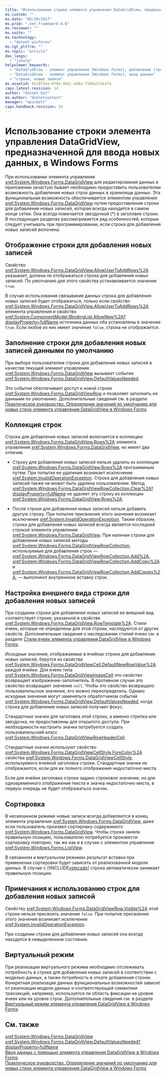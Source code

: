 ```yaml
---
title: "Использование строки элемента управления DataGridView, предназначенной для ввода новых данных, в Windows Forms | Microsoft Docs"
ms.custom: ""
ms.date: "03/30/2017"
ms.prod: ".net-framework-4.6"
ms.reviewer: ""
ms.suite: ""
ms.technology: 
  - "dotnet-winforms"
ms.tgt_pltfrm: ""
ms.topic: "article"
dev_langs: 
  - "jsharp"
helpviewer_keywords: 
  - "DataGridView - элемент управления [Windows Forms], добавление строк для новых записей"
  - "DataGridView - элемент управления [Windows Forms], ввод данных"
  - "строки, новые записи"
ms.assetid: 6110f1ea-9794-442c-a98a-f104a1feeaf4
caps.latest.revision: 14
author: "dotnet-bot"
ms.author: "dotnetcontent"
manager: "wpickett"
caps.handback.revision: 14
---
```

# Использование строки элемента управления DataGridView, предназначенной для ввода новых данных, в Windows Forms
При использовании элемента управления <xref:System.Windows.Forms.DataGridView> для редактирования данных в приложении зачастую бывает необходимо предоставить пользователям возможность добавления новых строк данных в хранилище данных.  Эта функциональная возможность обеспечивается элементом управления <xref:System.Windows.Forms.DataGridView> путем предоставления строки для добавления новых записей, которая всегда находится в самом конце сетки.  Она всегда помечается звездочкой \(\*\) в заголовке строки.  В последующих разделах рассматривается ряд особенностей, которые следует учитывать при программировании, если строка для добавления новых записей включена.  
  
## Отображение строки для добавления новых записей  
 Свойство <xref:System.Windows.Forms.DataGridView.AllowUserToAddRows%2A> указывает, должна ли отображаться строка для добавления новых записей.  По умолчанию для этого свойства устанавливается значение `true`.  
  
 В случае использования связывания данных строка для добавления новых записей будет отображаться, только если свойство <xref:System.Windows.Forms.DataGridView.AllowUserToAddRows%2A> элемента управления и свойство <xref:System.ComponentModel.IBindingList.AllowNew%2A?displayProperty=fullName> источника данных оба установлены в значение `true`.  Если любое из них имеет значение `false`, строка не отображается.  
  
## Заполнение строки для добавления новых записей данными по умолчанию  
 При выборе пользователем строки для добавления новых записей в качестве текущей элемент управления <xref:System.Windows.Forms.DataGridView> вызывает событие <xref:System.Windows.Forms.DataGridView.DefaultValuesNeeded>.  
  
 Это событие обеспечивает доступ к новой строке <xref:System.Windows.Forms.DataGridViewRow> и позволяет заполнить ее данными по умолчанию.  Дополнительные сведения см. в разделе [Практическое руководство. Определение значений по умолчанию для новых строк элемента управления DataGridView в Windows Forms](../../../../docs/framework/winforms/controls/specify-default-values-for-new-rows-in-the-datagrid.md).  
  
## Коллекция строк  
 Строка для добавления новых записей включается в коллекцию <xref:System.Windows.Forms.DataGridView.Rows%2A> элемента управления <xref:System.Windows.Forms.DataGridView>, но имеет два отличия.  
  
-   Строку для добавления новых записей нельзя удалить из коллекции <xref:System.Windows.Forms.DataGridView.Rows%2A> программным путем.  При попытке ее удаления возникает исключение <xref:System.InvalidOperationException>.  Строка для добавления новых записей также не может быть удалена пользователем.  Метод <xref:System.Windows.Forms.DataGridViewRowCollection.Clear%2A?displayProperty=fullName> не удаляет эту строку из коллекции <xref:System.Windows.Forms.DataGridView.Rows%2A>.  
  
-   После строки для добавления новых записей нельзя добавить другую строку.  При попытке присвоения этого значения возникает исключение <xref:System.InvalidOperationException>.  Таким образом, строка для добавления новых записей всегда является последней строкой элемента управления <xref:System.Windows.Forms.DataGridView>.  При наличии строки для добавления новых записей методы <xref:System.Windows.Forms.DataGridViewRowCollection>, используемые для добавления строк — <xref:System.Windows.Forms.DataGridViewRowCollection.Add%2A>, <xref:System.Windows.Forms.DataGridViewRowCollection.AddCopy%2A> и <xref:System.Windows.Forms.DataGridViewRowCollection.AddCopies%2A>, — выполняют внутреннюю вставку строк.  
  
## Настройка внешнего вида строки для добавления новых записей  
 При создании строки для добавления новых записей ее внешний вид соответствует строке, указанной в свойстве <xref:System.Windows.Forms.DataGridView.RowTemplate%2A>.  Стили ячеек, которые не определены для этой строки, наследуются от других свойств.  Дополнительные сведения о наследовании стилей ячеек см. в разделе [Стили ячеек элемента управления DataGridView в Windows Forms](../../../../docs/framework/winforms/controls/cell-styles-in-the-windows-forms-datagridview-control.md).  
  
 Исходные значения, отображаемые в ячейках строки для добавления новых записей, берутся из свойства <xref:System.Windows.Forms.DataGridViewCell.DefaultNewRowValue%2A> каждой ячейки.  Для ячеек типа <xref:System.Windows.Forms.DataGridViewImageCell> это свойство возвращает изображение\-заполнитель.  В противном случае это свойство возвращает значение `null`.  Чтобы это свойство возвращало пользовательское значение, его можно переопределить.  Однако исходные значения могут заменяться обработчиком событий <xref:System.Windows.Forms.DataGridView.DefaultValuesNeeded>, когда строка для добавления новых записей получает фокус.  
  
 Стандартные значки для заголовка этой строки, а именно стрелка или звездочка, не предоставлены для открытого доступа.  При необходимости настроить значки потребуется создать пользовательский класс <xref:System.Windows.Forms.DataGridViewRowHeaderCell>.  
  
 Стандартные значки используют свойство <xref:System.Windows.Forms.DataGridViewCellStyle.ForeColor%2A> свойства <xref:System.Windows.Forms.DataGridViewCellStyle>, используемого ячейкой заголовка строки.  Стандартные значки не отображаются, если для их полного отображения недостаточно места.  
  
 Если для ячейки заголовка строки задано строковое значение, но для одновременного отображения текста и значка недостаточно места, в первую очередь не будет отображаться значок.  
  
## Сортировка  
 В несвязанном режиме новые записи всегда добавляются в конец элемента управления <xref:System.Windows.Forms.DataGridView>, даже если пользователь произвел сортировку содержимого <xref:System.Windows.Forms.DataGridView>.  Чтобы строка заняла правильную позицию, пользователю потребуется произвести сортировку повторно, так же как и в случае с элементом управления <xref:System.Windows.Forms.ListView>.  
  
 В связанном и виртуальном режимах результат вставки при применении сортировки будет зависеть от реализованной модели данных.  В случае с [!INCLUDE[vstecado](../../../../includes/vstecado-md.md)] строка автоматически занимает правильную позицию.  
  
## Примечания к использованию строк для добавления новых записей  
 Свойству <xref:System.Windows.Forms.DataGridViewRow.Visible%2A> этой строки нельзя присвоить значение `false`.  При попытке присвоения этого значения возникает исключение <xref:System.InvalidOperationException>.  
  
 При создании строки для добавления новых записей она всегда находится в невыделенном состоянии.  
  
## Виртуальный режим  
 При реализации виртуального режима необходимо отслеживать потребность в строке для добавления новых записей в соответствии с моделью данных, а также потребность в откате добавления строки.  Конкретная реализация данных функциональных возможностей зависит от реализации модели данных и соответствующей семантики транзакций, например, используется ли область фиксации на уровне ячеек или на уровне строк.  Дополнительные сведения см. в разделе [Виртуальный режим элемента управления DataGridView в Windows Forms](../../../../docs/framework/winforms/controls/virtual-mode-in-the-windows-forms-datagridview-control.md).  
  
## См. также  
 <xref:System.Windows.Forms.DataGridView>   
 <xref:System.Windows.Forms.DataGridView.DefaultValuesNeeded?displayProperty=fullName>   
 [Ввод данных с помощью элемента управления DataGridView в Windows Forms](../../../../docs/framework/winforms/controls/data-entry-in-the-windows-forms-datagridview-control.md)   
 [Практическое руководство. Определение значений по умолчанию для новых строк элемента управления DataGridView в Windows Forms](../../../../docs/framework/winforms/controls/specify-default-values-for-new-rows-in-the-datagrid.md)